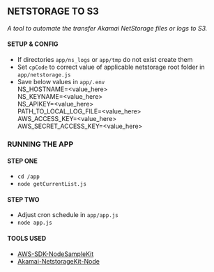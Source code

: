 ## NETSTORAGE TO S3

*A tool to automate the transfer Akamai NetStorage files or logs to S3.*

#### SETUP & CONFIG
* If directories `app/ns_logs` or `app/tmp` do not exist create them
* Set `cpCode` to correct value of applicable netstorage root folder in `app/netstorage.js`
* Save below values in `app/.env` <br />
NS_HOSTNAME=<value_here>  <br />
NS_KEYNAME=<value_here>  <br />
NS_APIKEY=<value_here>  <br />
PATH_TO_LOCAL_LOG_FILE=<value_here>  <br />
AWS_ACCESS_KEY=<value_here>  <br />
AWS_SECRET_ACCESS_KEY=<value_here>  <br />

### RUNNING THE APP

#### STEP ONE
* `cd /app`
* `node getCurrentList.js`

#### STEP TWO
* Adjust cron schedule in `app/app.js`
* `node app.js`

#### TOOLS USED
* [AWS-SDK-NodeSampleKit](https://github.com/aws-samples/aws-nodejs-sample)
* [Akamai-NetstorageKit-Node](https://github.com/akamai/NetStorageKit-Node)
